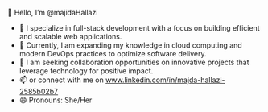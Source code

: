 👋 Hello, I’m @majidaHallazi

- 👀 I specialize in full-stack development with a focus on building efficient and scalable web applications.
- 🌱 Currently, I am expanding my knowledge in cloud computing and modern DevOps practices to optimize software delivery.
- 💞️ I am seeking collaboration opportunities on innovative projects that leverage technology for positive impact.
- 📫  or connect with me on www.linkedin.com/in/majda-hallazi-2585b02b7
- 😄 Pronouns: She/Her
